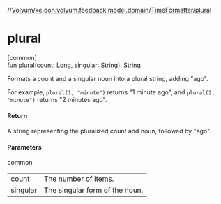 //[Volyum](../../../index.md)/[ke.don.volyum.feedback.model.domain](../index.md)/[TimeFormatter](index.md)/[plural](plural.md)

# plural

[common]\
fun [plural](plural.md)(count: [Long](https://kotlinlang.org/api/core/kotlin-stdlib/kotlin/-long/index.html), singular: [String](https://kotlinlang.org/api/core/kotlin-stdlib/kotlin/-string/index.html)): [String](https://kotlinlang.org/api/core/kotlin-stdlib/kotlin/-string/index.html)

Formats a count and a singular noun into a plural string, adding &quot;ago&quot;.

For example, `plural(1, "minute")` returns &quot;1 minute ago&quot;, and `plural(2, "minute")` returns &quot;2 minutes ago&quot;.

#### Return

A string representing the pluralized count and noun, followed by &quot;ago&quot;.

#### Parameters

common

| | |
|---|---|
| count | The number of items. |
| singular | The singular form of the noun. |